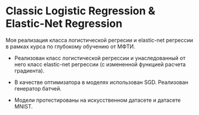 # Classic Logistic Regression & Elastic-Net Regression

Моя реализация класса логистической регресии и elastic-net регрессии в рамках курса по глубокому обучению от МФТИ.

- Реализован класс логистической регрессии и унаследованный от него класс elastic-net регрессии (с измененной функцией расчета градиента).

- В качестве оптимизатора в моделях использован SGD. Реализован генератор батчей.

- Модели протестированы на искусственном датасете и датасете MNIST.
